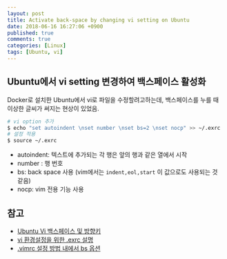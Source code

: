 ```yaml
---
layout: post
title: Activate back-space by changing vi setting on Ubuntu
date: 2018-06-16 16:27:06 +0900
published: true
comments: true
categories: [Linux]
tags: [Ubuntu, vi]
---
```


## Ubuntu에서 vi setting 변경하여 백스페이스 활성화
Docker로 설치한 Ubuntu에서 vi로 파일을 수정할려고하는데, 
백스페이스를 누를 때 이상한 글씨가 써지는 현상이 있었음. 

```sh 
# vi option 추가
$ echo "set autoindent \nset number \nset bs=2 \nset nocp" >> ~/.exrc
# 설정 적용
$ source ~/.exrc
```

- autoindent: 텍스트에 추가되는 각 행은 앞의 행과 같은 열에서 시작 
- number : 행 번호
- bs: back space 사용 (vim에서는 `indent,eol,start` 이 값으로도 사용되는 것 같음)
- nocp: vim 전용 기능 사용

## 참고
- [Ubuntu Vi 백스페이스 및 방향키](https://19bantedkoo.blogspot.com/2014/07/ubuntu-vi.html)
- [vi 환경설정을 위한 .exrc 설명](https://devkk.tistory.com/181)
- [.vimrc 설정 방법 내에서 bs 옵션](https://github.com/johngrib/simple_vim_guide/blob/master/md/vimrc.md#backspace-bs)